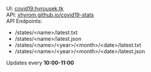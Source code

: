 UI: [covid19.hyrousek.tk](https://covid19.hyrousek.tk)  
API: [xhyrom.github.io/covid19-stats](https://xhyrom.github.io/covid19-stats)  
API Endpoints:
 - /states/\<name\>/latest.txt
 - /states/\<name\>/latest.json
 - /states/\<name\>/\<year\>/\<month\>/\<date\>/latest.txt
 - /states/\<name\>/\<year\>/\<month\>/\<date\>/latest.json

Updates every **10:00-11:00**
